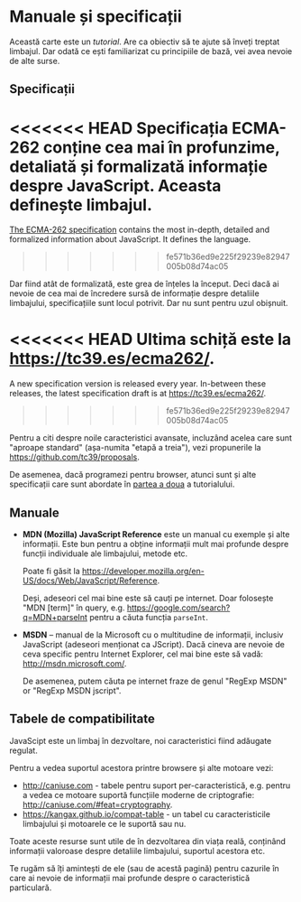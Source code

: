 
# Manuale și specificații

Această carte este un *tutorial*. Are ca obiectiv să te ajute să înveți treptat limbajul. Dar odată ce ești familiarizat cu principiile de bază, vei avea nevoie de alte surse.

## Specificații

<<<<<<< HEAD
**Specificația ECMA-262** conține cea mai în profunzime, detaliată și formalizată informație despre JavaScript. Aceasta definește limbajul.
=======
[The ECMA-262 specification](https://www.ecma-international.org/publications/standards/Ecma-262.htm) contains the most in-depth, detailed and formalized information about JavaScript. It defines the language.
>>>>>>> fe571b36ed9e225f29239e82947005b08d74ac05

Dar fiind atât de formalizată, este grea de înțeles la început. Deci dacă ai nevoie de cea mai de încredere sursă de informație despre detaliile limbajului, specificațiile sunt locul potrivit. Dar nu sunt pentru uzul obișnuit.

<<<<<<< HEAD
Ultima schiță este la <https://tc39.es/ecma262/>.
=======
A new specification version is released every year. In-between these releases, the latest specification draft is at <https://tc39.es/ecma262/>.
>>>>>>> fe571b36ed9e225f29239e82947005b08d74ac05

Pentru a citi despre noile caracteristici avansate, incluzând acelea care sunt "aproape standard" (așa-numita "etapă a treia"), vezi propunerile la <https://github.com/tc39/proposals>.

De asemenea, dacă programezi pentru browser, atunci sunt și alte specificații care sunt abordate în [partea a doua](info:browser-environment) a tutorialului.

## Manuale

- **MDN (Mozilla) JavaScript Reference** este un manual cu exemple și alte informații. Este bun pentru a obține informații mult mai profunde despre funcții individuale ale limbajului, metode etc.

    Poate fi găsit la <https://developer.mozilla.org/en-US/docs/Web/JavaScript/Reference>.

    Deși, adeseori cel mai bine este să cauți pe internet. Doar folosește "MDN [term]" în query, e.g. <https://google.com/search?q=MDN+parseInt> pentru a căuta funcția `parseInt`.

- **MSDN** – manual de la Microsoft cu o multitudine de informații, inclusiv JavaScript (adeseori menționat ca JScript). Dacă cineva are nevoie de ceva specific pentru Internet Explorer, cel mai bine este să vadă: <http://msdn.microsoft.com/>.
    
    De asemenea, putem căuta pe internet fraze de genul "RegExp MSDN" or "RegExp MSDN jscript".

## Tabele de compatibilitate

JavaScipt este un limbaj în dezvoltare, noi caracteristici fiind adăugate regulat.

Pentru a vedea suportul acestora printre browsere și alte motoare vezi:

- <http://caniuse.com> - tabele pentru suport per-caracteristică, e.g. pentru a vedea ce motoare suportă funcțiile moderne de criptografie: <http://caniuse.com/#feat=cryptography>.
- <https://kangax.github.io/compat-table> - un tabel cu caracteristicile limbajului și motoarele ce le suportă sau nu.

Toate aceste resurse sunt utile de în dezvoltarea din viața reală, conținând informații valoroase despre detaliile limbajului, suportul acestora etc.

Te rugăm să îți amintești de ele (sau de acestă pagină) pentru cazurile în care ai nevoie de informații mai profunde despre o caracteristică particulară.
